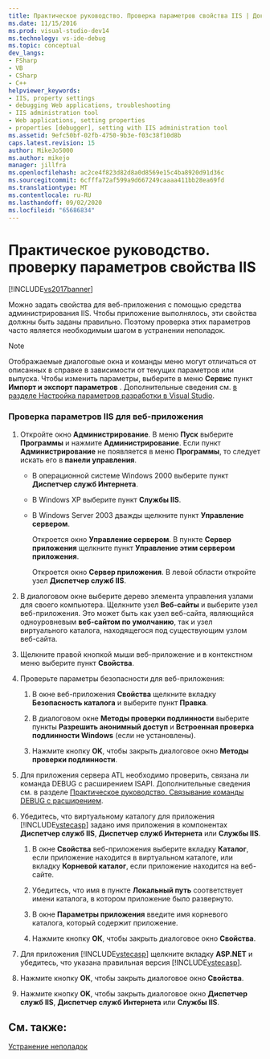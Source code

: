 ```yaml
---
title: Практическое руководство. Проверка параметров свойства IIS | Документация Майкрософт
ms.date: 11/15/2016
ms.prod: visual-studio-dev14
ms.technology: vs-ide-debug
ms.topic: conceptual
dev_langs:
- FSharp
- VB
- CSharp
- C++
helpviewer_keywords:
- IIS, property settings
- debugging Web applications, troubleshooting
- IIS administration tool
- Web applications, setting properties
- properties [debugger], setting with IIS administration tool
ms.assetid: 9efc50bf-02fb-4750-9b3e-f03c38f10d8b
caps.latest.revision: 15
author: MikeJo5000
ms.author: mikejo
manager: jillfra
ms.openlocfilehash: ac2ce4f823d82d8a0d8569e15c4ba8920d91d36c
ms.sourcegitcommit: 6cfffa72af599a9d667249caaaa411bb28ea69fd
ms.translationtype: MT
ms.contentlocale: ru-RU
ms.lasthandoff: 09/02/2020
ms.locfileid: "65686834"
---
```

# <a name="how-to-verify-iis-property-settings"></a>Практическое руководство. проверку параметров свойства IIS
[!INCLUDE[vs2017banner](../includes/vs2017banner.md)]

Можно задать свойства для веб-приложения с помощью средства администрирования IIS. Чтобы приложение выполнялось, эти свойства должны быть заданы правильно. Поэтому проверка этих параметров часто является необходимым шагом в устранении неполадок.  
  
> [!NOTE]
> Отображаемые диалоговые окна и команды меню могут отличаться от описанных в справке в зависимости от текущих параметров или выпуска. Чтобы изменить параметры, выберите в меню **Сервис** пункт **Импорт и экспорт параметров** . Дополнительные сведения см. [в разделе Настройка параметров разработки в Visual Studio](https://msdn.microsoft.com/22c4debb-4e31-47a8-8f19-16f328d7dcd3).  
  
### <a name="to-check-iis-settings-for-the-web-application"></a>Проверка параметров IIS для веб-приложения  
  
1. Откройте окно **Администрирование**. В меню **Пуск** выберите **Программы** и нажмите **Администрирование**. Если пункт **Администрирование** не появляется в меню **Программы**, то следует искать его в **панели управления**.  
  
    - В операционной системе Windows 2000 выберите пункт **Диспетчер служб Интернета**.  
  
    - В Windows XP выберите пункт **Службы IIS**.  
  
    - В Windows Server 2003 дважды щелкните пункт **Управление сервером**.  
  
         Откроется окно **Управление сервером**. В пункте **Сервер приложения** щелкните пункт **Управление этим сервером приложения**.  
  
         Откроется окно **Сервер приложения**. В левой области откройте узел **Диспетчер служб IIS**.  
  
2. В диалоговом окне выберите дерево элемента управления узлами для своего компьютера. Щелкните узел **Веб-сайты** и выберите узел веб-приложения. Это может быть как узел веб-сайта, являющийся одноуровневым **веб-сайтом по умолчанию**, так и узел виртуального каталога, находящегося под существующим узлом веб-сайта.  
  
3. Щелкните правой кнопкой мыши веб-приложение и в контекстном меню выберите пункт **Свойства**.  
  
4. Проверьте параметры безопасности для веб-приложения:  
  
    1. В окне веб-приложения **Свойства** щелкните вкладку **Безопасность каталога** и выберите пункт **Правка**.  
  
    2. В диалоговом окне **Методы проверки подлинности** выберите пункты **Разрешить анонимный доступ** и **Встроенная проверка подлинности Windows** (если не установлены).  
  
    3. Нажмите кнопку **OK**, чтобы закрыть диалоговое окно **Методы проверки подлинности**.  
  
5. Для приложения сервера ATL необходимо проверить, связана ли команда DEBUG с расширением ISAPI. Дополнительные сведения см. в разделе [Практическое руководство. Связывание команды DEBUG с расширением](https://msdn.microsoft.com/50d261d3-4bd4-41c0-b44e-3591086f121e).  
  
6. Убедитесь, что виртуальному каталогу для приложения [!INCLUDE[vstecasp](../includes/vstecasp-md.md)] задано имя приложения в компонентах **Диспетчер служб IIS**, **Диспетчер служб Интернета** или **Службы IIS**.  
  
    1. В окне **Свойства** веб-приложения выберите вкладку **Каталог**, если приложение находится в виртуальном каталоге, или вкладку **Корневой каталог**, если приложение находится на веб-сайте.  
  
    2. Убедитесь, что имя в пункте **Локальный путь** соответствует имени каталога, в котором приложение было развернуто.  
  
    3. В окне **Параметры приложения** введите имя корневого каталога, который содержит приложение.  
  
    4. Нажмите кнопку **ОК**, чтобы закрыть диалоговое окно **Свойства**.  
  
7. Для приложения [!INCLUDE[vstecasp](../includes/vstecasp-md.md)] щелкните вкладку **ASP.NET** и убедитесь, что указана правильная версия [!INCLUDE[vstecasp](../includes/vstecasp-md.md)].  
  
8. Нажмите кнопку **ОК**, чтобы закрыть диалоговое окно **Свойства**.  
  
9. Нажмите кнопку **OK**, чтобы закрыть диалоговое окно **Диспетчер служб IIS**, **Диспетчер служб Интернета** или **Службы IIS**.  
  
## <a name="see-also"></a>См. также:  
 [Устранение неполадок](../debugger/debugging-web-applications-troubleshooting.md)
